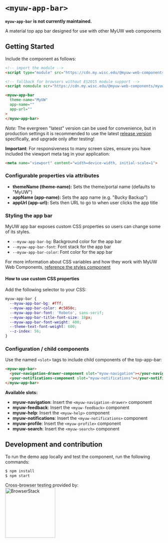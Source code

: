 # `<myuw-app-bar>`
**`myuw-app-bar` is not currently maintained.**

A material top app bar designed for use with other MyUW web components

## Getting Started

Include the component as follows:

```html
<!-- import the module -->
<script type="module" src="https://cdn.my.wisc.edu/@myuw-web-components/myuw-app-bar@latest/myuw-app-bar.min.mjs"></script>

<!-- fallback for browsers without ES2015 module support -->
<script nomodule scr="https://cdn.my.wisc.edu/@myuw-web-components/myuw-app-bar@latest/myuw-app-bar.min.js"></script>

<myuw-app-bar
  theme-name="MyUW"
  app-name=""
  app-url=""
>
</myuw-app-bar>
```

_Note:_ The evergreen "latest" version can be used for convenience, but in production settings it is recommended to use the latest [release version](https://github.com/myuw-web-components/myuw-profile/releases) specifically, and upgrade only after testing!

**Important**: For responsiveness to many screen sizes, ensure you have included the viewport meta tag in your application:

```html
<meta name="viewport" content="width=device-width, initial-scale=1">
```

### Configurable properties via attributes

- **themeName (theme-name):** Sets the theme/portal name (defaults to "MyUW")
- **appName (app-name):** Sets the app name (e.g. "Bucky Backup")
- **appUrl (app-url):** Sets then URL to go to when user clicks the app title

### Styling the app bar

MyUW app bar exposes custom CSS properties so users can change some of its styles.

- `--myuw-app-bar-bg`: Background color for the app bar
- `--myuw-app-bar-font`: Font stack for the app bar
- `--myuw-app-bar-color`: Font color for the app bar

For more information about CSS variables and how they work with MyUW Web Components, [reference the styles component](https://github.com/myuw-web-components/myuw-app-styles "reference the styles component")

#### How to use custom CSS properties

Add the following selector to your CSS:

```css
myuw-app-bar {
  --myuw-app-bar-bg: #fff;
  --myuw-app-bar-color: #c5050c;
  --myuw-app-bar-font: 'Roboto', sans-serif;
  --myuw-app-bar-title-font-size: 18px;
  --myuw-app-bar-font-weight: 400;
  --theme-text-font-weight: 600;
  --z-index: 56;
}
```

### Configuration / child components

Use the named `<slot>` tags to include child components of the top-app-bar:

```html
<myuw-app-bar>
  <your-navigation-drawer-component slot="myuw-navigation"></your-navigation-drawer-component>
  <your-notifications-component slot="myuw-notifications"></your-notifications-component>
</myuw-app-bar>
```

**Available slots:**
- **myuw-navigation**: Insert the `<myuw-navigation-drawer>` component
- **myuw-feedback**: Insert the `<myuw-feedback>` component
- **myuw-help**: Insert the `<myuw-help>` component
- **myuw-notifications**:  Insert the `<myuw-notifications>` component
- **myuw-profile**: Insert the `<myuw-profile>` component
- **myuw-search**: Insert the `<myuw-search>` component

## Development and contribution

To run the demo app locally and test the component, run the following commands:

```bash
$ npm install
$ npm start
```

Cross-browser testing provided by:<br/>
<a href="https://www.browserstack.com/"><img width="160" src="https://myuw-web-components.github.io/img/Browserstack-logo.svg" alt="BrowserStack"/></a>
